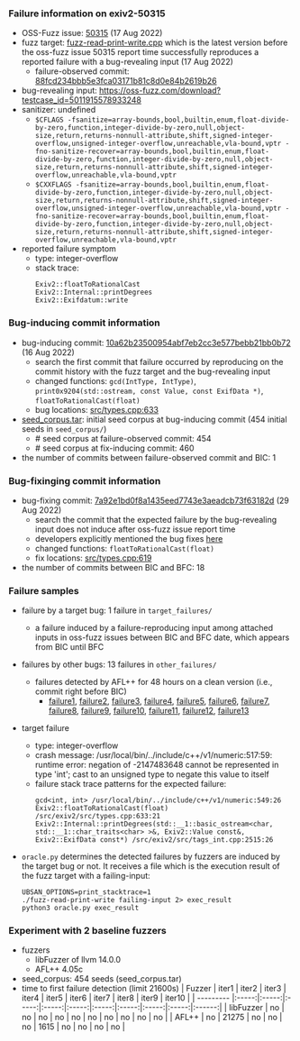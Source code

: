 ### Failure information on exiv2-50315 
- OSS-Fuzz issue: [50315](https://bugs.chromium.org/p/oss-fuzz/issues/detail?id=50315) (17 Aug 2022) 
- fuzz target: [fuzz-read-print-write.cpp](https://github.com/Exiv2/exiv2/blob/88fcd234bbb5e3fca03171b81c8d0e84b2619b26/fuzz/fuzz-read-print-write.cpp) which is the latest version before the oss-fuzz issue 50315 report time successfully reproduces a reported failure with a bug-revealing input (17 Aug 2022)
    - failure-observed commit: [88fcd234bbb5e3fca03171b81c8d0e84b2619b26](https://github.com/Exiv2/exiv2/commit/88fcd234bbb5e3fca03171b81c8d0e84b2619b26)
- bug-revealing input: https://oss-fuzz.com/download?testcase_id=5011915578933248 
- sanitizer: undefined
    - `$CFLAGS -fsanitize=array-bounds,bool,builtin,enum,float-divide-by-zero,function,integer-divide-by-zero,null,object-size,return,returns-nonnull-attribute,shift,signed-integer-overflow,unsigned-integer-overflow,unreachable,vla-bound,vptr -fno-sanitize-recover=array-bounds,bool,builtin,enum,float-divide-by-zero,function,integer-divide-by-zero,null,object-size,return,returns-nonnull-attribute,shift,signed-integer-overflow,unreachable,vla-bound,vptr`
    - `$CXXFLAGS -fsanitize=array-bounds,bool,builtin,enum,float-divide-by-zero,function,integer-divide-by-zero,null,object-size,return,returns-nonnull-attribute,shift,signed-integer-overflow,unsigned-integer-overflow,unreachable,vla-bound,vptr -fno-sanitize-recover=array-bounds,bool,builtin,enum,float-divide-by-zero,function,integer-divide-by-zero,null,object-size,return,returns-nonnull-attribute,shift,signed-integer-overflow,unreachable,vla-bound,vptr`
- reported failure symptom 
    - type: integer-overflow 
    - stack trace:  
		```
        Exiv2::floatToRationalCast   
        Exiv2::Internal::printDegrees   
        Exiv2::Exifdatum::write
		```

### Bug-inducing commit information
- bug-inducing commit: [10a62b23500954abf7eb2cc3e577bebb21bb0b72](https://github.com/Exiv2/exiv2/commit/10a62b23500954abf7eb2cc3e577bebb21bb0b72) (16 Aug 2022)
    - search the first commit that failure occurred by reproducing on the commit history with the fuzz target and the bug-revealing input
    - changed functions: `gcd(IntType, IntType)`, `print0x9204(std::ostream, const Value, const ExifData *)`, `floatToRationalCast(float)`
    - bug locations: [src/types.cpp:633](https://github.com/curl/curl/commit/dd7521bcc1b7a6fcb53c31f9bd1192fcc884bd56#diff-76e92705200fa8317ac3f635fd17d0ffe976a42e304edfd6c5ce024857a14ca0R1522) 
- [seed_corpus.tar](https://drive.google.com/file/d/12FWLztD0Wn8ls7d_oawGvm0x1c_JIDsC/view?usp=sharing): initial seed corpus at bug-inducing commit (454 initial seeds in `seed_corpus/`)
	- \# seed corpus at failure-observed commit: 454
	- \# seed corpus at fix-inducing commit: 460
- the number of commits between failure-observed commit and BIC: 1

### Bug-fixinging commit information
- bug-fixing commit: [7a92e1bd0f8a1435eed7743e3aeadcb73f63182d](https://github.com/Exiv2/exiv2/commit/7a92e1bd0f8a1435eed7743e3aeadcb73f63182d) (29 Aug 2022)
    - search the commit that the expected failure by the bug-revealing input does not induce after oss-fuzz issue report time
    - developers explicitly mentioned the bug fixes [here](https://github.com/Exiv2/exiv2/commit/7a92e1bd0f8a1435eed7743e3aeadcb73f63182d)
    - changed functions: `floatToRationalCast(float)`
    - fix locations: [src/types.cpp:619](https://github.com/Exiv2/exiv2/commit/7a92e1bd0f8a1435eed7743e3aeadcb73f63182d#diff-4c575f75027941ed21671483f71480f4413ff82d6561996a00899e9d510e0a5cR619) 
- the number of commits between BIC and BFC: 18

### Failure samples
- failure by a target bug: 1 failure in `target_failures/`
    - a failure induced by a failure-reproducing input among attached inputs in oss-fuzz issues between BIC and BFC date, which appears from BIC until BFC
- failures by other bugs: 13 failures in `other_failures/`
    - failures detected by AFL++ for 48 hours on a clean version (i.e., commit right before BIC)
		- [failure1](./other_failures/failure1), [failure2](./other_failures/failure2), [failure3](./other_failures/failure3), [failure4](./other_failures/failure4), [failure5](./other_failures/failure5), [failure6](./other_failures/failure6), [failure7](./other_failures/failure7), [failure8](./other_failures/failure8), [failure9](./other_failures/failure9), [failure10](./other_failures/failure10), [failure11](./other_failures/failure11), [failure12](./other_failures/failure12), [failure13](./other_failures/failure13)

- target failure  
    - type: integer-overflow
    - crash message: /usr/local/bin/../include/c++/v1/numeric:517:59: runtime error: negation of -2147483648 cannot be represented in type 'int'; cast to an unsigned type to negate this value to itself 
    - failure stack trace patterns for the expected failure:  
		```
        gcd<int, int> /usr/local/bin/../include/c++/v1/numeric:549:26  
        Exiv2::floatToRationalCast(float) /src/exiv2/src/types.cpp:633:21  
        Exiv2::Internal::printDegrees(std::__1::basic_ostream<char, std::__1::char_traits<char> >&, Exiv2::Value const&, Exiv2::ExifData const*) /src/exiv2/src/tags_int.cpp:2515:26
		```

- `oracle.py` determines the detected failures by fuzzers are induced by the target bug or not. It receives a file which is the execution result of the fuzz target with a failing-input:  
	```
	UBSAN_OPTIONS=print_stacktrace=1 
	./fuzz-read-print-write failing-input 2> exec_result
	python3 oracle.py exec_result
	```

### Experiment with 2 baseline fuzzers 
- fuzzers
    - libFuzzer of llvm 14.0.0
    - AFL++ 4.05c
- seed_corpus: 454 seeds (seed_corpus.tar)
- time to first failure detection (limit 21600s)
    |   Fuzzer  | iter1 | iter2 | iter3 | iter4 | iter5 | iter6 | iter7 | iter8 | iter9 | iter10 |
    | --------- |:-----:|:-----:|:-----:|:-----:|:-----:|:-----:|:-----:|:-----:|:-----:|:------:|
    | libFuzzer |   no  |   no  |   no  |   no  |   no  |   no  |   no  |   no  |   no  |   no   |
    |   AFL++   |   no  | 21275 |   no  |   no  |   no  |  1615 |   no  |   no  |   no  |   no   |

